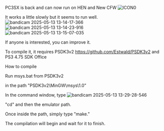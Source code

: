 PC3SX is back and can now run on HEN and New CFW
![ICON0](https://github.com/user-attachments/assets/36a848c9-9104-49ce-9100-6bc729473436)

It works a little slowly but it seems to run well.
![bandicam 2025-05-13 13-14-17-366](https://github.com/user-attachments/assets/c6cbfd9d-c88f-4a91-8f8f-a09cc657f8d4)
![bandicam 2025-05-13 13-14-23-916](https://github.com/user-attachments/assets/3baba62e-437f-48fc-95a2-6ad2490f58f9)
![bandicam 2025-05-13 13-15-07-035](https://github.com/user-attachments/assets/22981df5-e3d4-4497-84c8-6fba36466f1e)

If anyone is interested, you can improve it.

To compile it, it requires PSDK3v2
https://github.com/Estwald/PSDK3v2
and PS3 4.75 SDK Office

  How to compile

Run msys.bat from PSDK3v2

in the path "PSDK3v2\MinGW\msys\1.0"

In the command window, type 
![bandicam 2025-05-13 13-29-28-546](https://github.com/user-attachments/assets/ae2ce6b8-978d-4d79-8a7d-b6b2e9d93b20)

"cd" and then the emulator path.

Once inside the path, simply type "make."

The compilation will begin and wait for it to finish.
